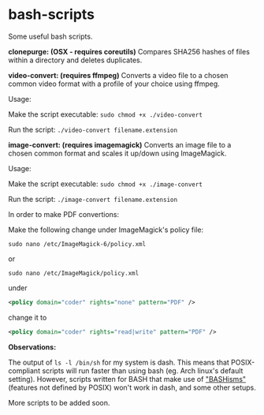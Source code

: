# bash-scripts
Some useful bash scripts.

**clonepurge: (OSX - requires coreutils)**
Compares SHA256 hashes of files within a directory and deletes duplicates.

**video-convert: (requires ffmpeg)**
Converts a video file to a chosen common video format with a profile of your choice using ffmpeg.


Usage: 

Make the script executable:
`sudo chmod +x ./video-convert`

Run the script: 
`./video-convert filename.extension`

**image-convert: (requires imagemagick)**
Converts an image file to a chosen common format and scales it up/down using ImageMagick.


Usage: 

Make the script executable:
`sudo chmod +x ./image-convert`

Run the script: 
`./image-convert filename.extension`

In order to make PDF convertions:

Make the following change under ImageMagick's policy file:

`sudo nano /etc/ImageMagick-6/policy.xml`

or

`sudo nano /etc/ImageMagick/policy.xml`

under

```xml
<policy domain="coder" rights="none" pattern="PDF" />
```
change it to 
```xml
<policy domain="coder" rights="read|write" pattern="PDF" />
```

**Observations:**

The output of `ls -l /bin/sh` for my system is dash. This means that POSIX-compliant scripts will run faster than using bash (eg. Arch linux's default setting). However, scripts written for BASH that make use of ["BASHisms"](https://mywiki.wooledge.org/Bashism) (features not defined by POSIX) won't work in dash, and some other setups.

More scripts to be added soon.
